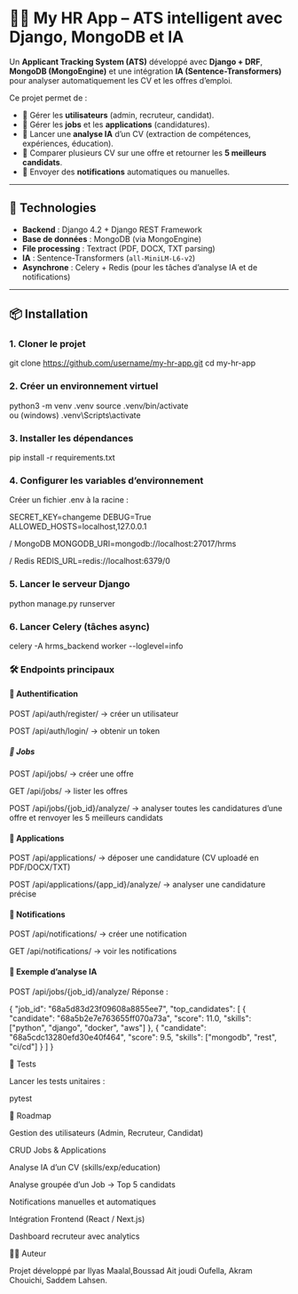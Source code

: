 # 🧑‍💼 My HR App – ATS intelligent avec Django, MongoDB et IA

Un **Applicant Tracking System (ATS)** développé avec **Django + DRF**, **MongoDB (MongoEngine)** et une intégration **IA (Sentence-Transformers)** pour analyser automatiquement les CV et les offres d’emploi.  

Ce projet permet de :  
- 📂 Gérer les **utilisateurs** (admin, recruteur, candidat).  
- 📑 Gérer les **jobs** et les **applications** (candidatures).  
- 🤖 Lancer une **analyse IA** d’un CV (extraction de compétences, expériences, éducation).  
- 🔎 Comparer plusieurs CV sur une offre et retourner les **5 meilleurs candidats**.  
- 🔔 Envoyer des **notifications** automatiques ou manuelles.  

---

## 🚀 Technologies

- **Backend** : Django 4.2 + Django REST Framework  
- **Base de données** : MongoDB (via MongoEngine)  
- **File processing** : Textract (PDF, DOCX, TXT parsing)  
- **IA** : Sentence-Transformers (`all-MiniLM-L6-v2`)  
- **Asynchrone** : Celery + Redis (pour les tâches d’analyse IA et de notifications)  

---

## 📦 Installation

### 1. Cloner le projet

git clone https://github.com/username/my-hr-app.git
cd my-hr-app

### 2. Créer un environnement virtuel

python3 -m venv .venv
source .venv/bin/activate  
ou (windows)
.venv\Scripts\activate      

### 3. Installer les dépendances

pip install -r requirements.txt

### 4. Configurer les variables d’environnement

Créer un fichier .env à la racine :

SECRET_KEY=changeme
DEBUG=True
ALLOWED_HOSTS=localhost,127.0.0.1

/ MongoDB
MONGODB_URI=mongodb://localhost:27017/hrms

/ Redis
REDIS_URL=redis://localhost:6379/0

### 5. Lancer le serveur Django
python manage.py runserver

### 6. Lancer Celery (tâches async)
celery -A hrms_backend worker --loglevel=info

### 🛠 Endpoints principaux
#### 🔑 Authentification

POST /api/auth/register/ → créer un utilisateur

POST /api/auth/login/ → obtenir un token

##### 📂 Jobs

POST /api/jobs/ → créer une offre

GET /api/jobs/ → lister les offres

POST /api/jobs/{job_id}/analyze/ → analyser toutes les candidatures d’une offre et renvoyer les 5 meilleurs candidats

#### 📑 Applications

POST /api/applications/ → déposer une candidature (CV uploadé en PDF/DOCX/TXT)

POST /api/applications/{app_id}/analyze/ → analyser une candidature précise

#### 🔔 Notifications

POST /api/notifications/ → créer une notification

GET /api/notifications/ → voir les notifications

#### 🤖 Exemple d’analyse IA

POST /api/jobs/{job_id}/analyze/
Réponse :

{
  "job_id": "68a5d83d23f09608a8855ee7",
  "top_candidates": [
    {
      "candidate": "68a5b2e7e763655ff070a73a",
      "score": 11.0,
      "skills": ["python", "django", "docker", "aws"]
    },
    {
      "candidate": "68a5cdc13280efd30e40f464",
      "score": 9.5,
      "skills": ["mongodb", "rest", "ci/cd"]
    }
  ]
}

🧪 Tests

Lancer les tests unitaires :

pytest

📌 Roadmap

 Gestion des utilisateurs (Admin, Recruteur, Candidat)

 CRUD Jobs & Applications

 Analyse IA d’un CV (skills/exp/education)

 Analyse groupée d’un Job → Top 5 candidats

 Notifications manuelles et automatiques

 Intégration Frontend (React / Next.js)

 Dashboard recruteur avec analytics

👨‍💻 Auteur

Projet développé par Ilyas Maalal,Boussad Ait joudi Oufella, Akram Chouichi, Saddem Lahsen.